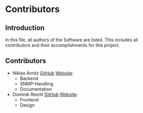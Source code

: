# Contributors
## Introduction
In this file, all authors of the Software are listed. This includes all contributors and their accomplishments for this project.
## Contributors
* Niklas Arnitz [GitHub](https://github.com/niklasarnitz) [Website](https://niklasarnitz.com):
  * Backend
  * SNMP-Handling
  * Documentation
* Dominik Reichl [GitHub](https://github.com/Domi04151309) [Website](https://domi04151309.github.io/):
  * Frontend
  * Design
